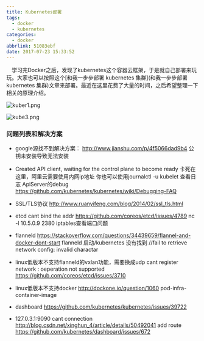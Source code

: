 ```yaml
---
title: Kubernetes部署
tags:
  - docker
  - kubernetes
categories:
  - docker
abbrlink: 51083ebf
date: 2017-07-23 15:33:52
---
```


&emsp;学习完Docker之后，发现了kubernetes这个容器云框架，于是就自己部署来玩玩。大家也可以按照这个[和我一步步部署 kubernetes 集群](和我一步步部署 kubernetes 集群)文章来部署。最近在这里花费了大量的时间，之后希望整理一下相关的原理介绍。


![kuber1.png](http://7xrxif.com1.z0.glb.clouddn.com/2017723-kube-kuber1.png)


![kube3.png](http://7xrxif.com1.z0.glb.clouddn.com/2017723-kube-kube3.png)



### 问题列表和解决方案
- google源找不到解决方案：
http://www.jianshu.com/p/4f5066dad9b4
公钥未安装导致无法安装
- Created API client, waiting for the control plane to become ready
卡死在这里，阿里云需要使用内网ip地址 你也可以使用journalctl -u kubelet 查看日志
ApiServer的debug https://github.com/kubernetes/kubernetes/wiki/Debugging-FAQ
- SSL/TLS协议
http://www.ruanyifeng.com/blog/2014/02/ssl_tls.html
- etcd cant bind the addr
https://github.com/coreos/etcd/issues/4789
nc -l 10.5.0.9 2380
iptables查看端口问题
- flanneld
https://stackoverflow.com/questions/34439659/flannel-and-docker-dont-start
flanneld 启动/kubernetes 没有找到
//fail to retrieve network config: invalid charactar
- linux低版本不支持flanneld的vxlan功能，需要换成udp 
cant register network : oeperation not supported
https://github.com/coreos/etcd/issues/3710

- linux低版本不支持docker
http://dockone.io/question/1060
pod-infra-container-image
- dashboard
https://github.com/kubernetes/kubernetes/issues/39722
- 127.0.3.1:9090 cant connection
http://blog.csdn.net/xinghun_4/article/details/50492041
add route
https://github.com/kubernetes/dashboard/issues/672
